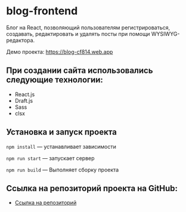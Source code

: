 # blog-frontend

Блог на React, позволяющий пользователям регистрироваться, создавать, редактировать и удалять посты при помощи WYSIWYG-редактора.

Демо проекта: https://blog-cf814.web.app

## При создании сайта использовались следующие технологии:

- React.js
- Draft.js
- Sass
- clsx

## Установка и запуск проекта

`npm install` — устанавливает зависимости

`npm run start` — запускает сервер

`npm run build` — Выполняет сборку проекта

## Ссылка на репозиторий проекта на GitHub:

- [Ссылка на репозиторий](https://github.com/malkov-am/blog-frontend)
